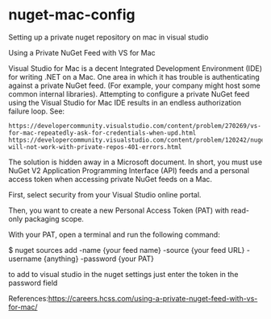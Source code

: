 # nuget-mac-config
Setting up a private nuget repository on mac in visual studio

Using a Private NuGet Feed with VS for Mac

Visual Studio for Mac is a decent Integrated Development Environment (IDE) for writing .NET on a Mac. One area in which it has trouble is authenticating against a private NuGet feed. (For example, your company might host some common internal libraries). Attempting to configure a private NuGet feed using the Visual Studio for Mac IDE results in an endless authorization failure loop. See:

    https://developercommunity.visualstudio.com/content/problem/270269/vs-for-mac-repeatedly-ask-for-credentials-when-upd.html
    https://developercommunity.visualstudio.com/content/problem/120242/nuget-will-not-work-with-private-repos-401-errors.html

The solution is hidden away in a Microsoft document. In short, you must use NuGet V2 Application Programming Interface (API) feeds and a personal access token when accessing private NuGet feeds on a Mac.

First, select security from your Visual Studio online portal.

Then, you want to create a new Personal Access Token (PAT) with read-only packaging scope.

With your PAT, open a terminal and run the following command:


$ nuget sources add -name {your feed name} -source {your feed URL} 
-username {anything} -password {your PAT}

to add to visual studio in the nuget settings just enter the token in the password field

References:https://careers.hcss.com/using-a-private-nuget-feed-with-vs-for-mac/
